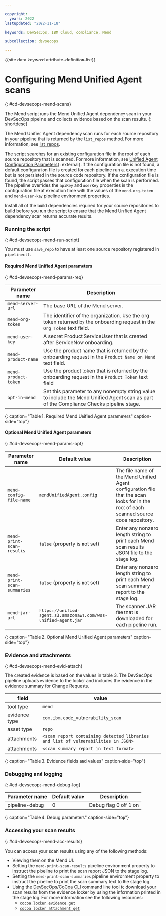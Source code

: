 ```yaml
---

copyright:
  years: 2022
lastupdated: "2022-11-18"

keywords: DevSecOps, IBM Cloud, compliance, Mend

subcollection: devsecops

---
```


{{site.data.keyword.attribute-definition-list}}

# Configuring Mend Unified Agent scans
{: #cd-devsecops-mend-scans}

The Mend script runs the Mend Unified Agent dependency scan in your DevSecOps pipeline and collects evidence based on the scan results.
{: shortdesc}

 The Mend Unified Agent dependency scan runs for each source repository in your pipeline that is returned by the `list_repos` method. For more information, see [list_repos](/docs/devsecops?topic=devsecops-devsecops-pipelinectl#list_repos). 

The script searches for an existing configuration file in the root of each source repository that is scanned. For more information, see [Unified Agent Configuration Parameters](https://docs.mend.io/bundle/unified_agent/page/unified_agent_configuration_parameters.html){: external}. If the configuration file is not found, a default configuration file is created for each pipeline run at execution time but is not persisted in the source code repository. If the configuration file is found, the script passes that configuration file when the scan is performed. The pipeline overrides the `apiKey` and `userKey` properties in the configuration file at execution time with the values of the `mend-org-token` and `mend-user-key` pipeline environment properties. 

Install all of the build dependencies required for your source repositories to build before you run the script to ensure that the Mend Unified Agent dependency scan returns accurate results.






### Running the script
{: #cd-devsecops-mend-run-script}



You must use `save_repo` to have at least one source repository registered in `pipelinectl`. 

#### Required Mend Unified Agent parameters
{: #cd-devsecops-mend-params-req}

| Parameter name | Description |
|-|-|
| `mend-server-url` | The base URL of the Mend server. |
| `mend-org-token` | The identifier of the organization. Use the org token returned by the onboarding request in the `Org Token` text field. |
| `mend-user-key` | A secret Product ServiceUser that is created after ServiceNow onboarding. |
| `mend-product-name` | Use the product name that is returned by the onboarding request in the `Product Name on Mend` text field. |
| `mend-product-token` | Use the product token that is returned by the onboarding request in the `Product Token` text field |
| `opt-in-mend` | Set this parameter to any nonempty string value to include the Mend Unified Agent scan as part of the Compliance Checks pipeline stage. |
{: caption="Table 1. Required Mend Unified Agent parameters" caption-side="top"}



#### Optional Mend Unified Agent parameters
{: #cd-devsecops-mend-params-opt}

| Parameter name | Default value | Description |
|-|-|-|
| `mend-config-file-name` | `mendUnifiedAgent.config` | The file name of the Mend Unified Agent configuration file that the scan looks for in the root of each scanned source code repository. |
| `mend-print-scan-results` | `false` (property is not set) | Enter any nonzero length string to print each Mend scan results JSON file to the stage log. |
| `mend-print-scan-summaries` | `false` (property is not set) | Enter any nonzero length string to print each Mend scan summary report to the stage log. |
| `mend-jar-url` | `https://unified-agent.s3.amazonaws.com/wss-unified-agent.jar` | The scanner JAR file that is downloaded for each pipeline run. |
{: caption="Table 2. Optional Mend Unified Agent parameters" caption-side="top"}

### Evidence and attachments
{: #cd-devsecops-mend-evid-attach}



The created evidence is based on the values in table 3. The DevSecOps pipeline uploads evidence to the locker and includes the evidence in the evidence summary for Change Requests.

| field | value | 
| ----- | ----- |
| tool type     | `mend` |
| evidence type | `com.ibm.code_vulnerability_scan` |
| asset type    | `repo` |
| attachments   | `<scan report containing detected libraries and list of vulnerabilities in JSON>` |
| attachments   | `<scan summary report in text format>` |
{: caption="Table 3. Evidence fields and values" caption-side="top"}

### Debugging and logging
{: #cd-devsecops-mend-debug-log}

| Parameter name | Default value | Description |
|-|-|-|
| pipeline-debug | 0 | Debug flag 0 off 1 on | 
{: caption="Table 4. Debug parameters" caption-side="top"}

### Accessing your scan results
{: #cd-devsecops-mend-acc-results}

You can access your scan results using any of the following methods:

- Viewing them on the Mend UI.
- Setting the `mend-print-scan-results` pipeline environment property to instruct the pipeline to print the scan report JSON to the stage log.
- Setting the `mend-print-scan-summaries` pipeline environment property to instruct the pipeline to print the scan summary text to the stage log.
- Using the [DevSecOps/CoCoa CLI](/docs/devsecops?topic=devsecops-cd-devsecops-cli) command line tool to download your scan results from the evidence locker by using the information printed in the stage log.  For more information see the following resources:
   - [`cocoa locker evidence get`](/docs/devsecops?topic=devsecops-cd-devsecops-cli#locker-evidence-get)
   - [`cocoa locker attachment get`](/docs/devsecops?topic=devsecops-cd-devsecops-cli#locker-attachment-get)



